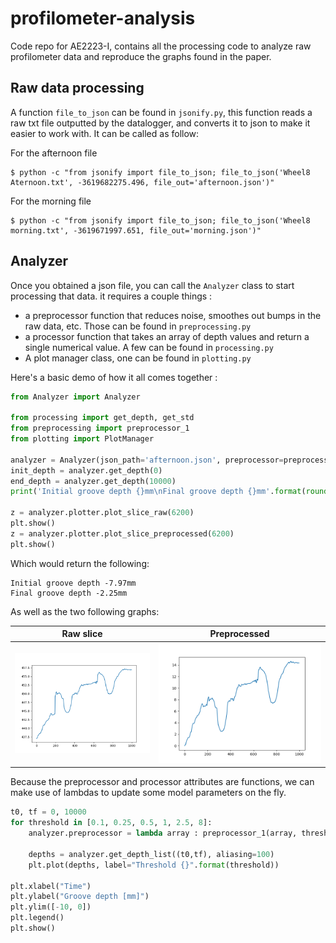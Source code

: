 # profilometer-analysis
Code repo for AE2223-I, contains all the processing code to analyze raw profilometer data and reproduce the graphs found in the paper.

## Raw data processing
A function `file_to_json` can be found in `jsonify.py`, this function reads a raw txt file outputted by the datalogger, and converts it to json to make it easier to work with. It can be called as follow:

For the afternoon file

```
$ python -c "from jsonify import file_to_json; file_to_json('Wheel8 Aternoon.txt', -3619682275.496, file_out='afternoon.json')"
```

For the morning file 

```
$ python -c "from jsonify import file_to_json; file_to_json('Wheel8 morning.txt', -3619671997.651, file_out='morning.json')"
```

## Analyzer
Once you obtained a json file, you can call the `Analyzer` class to start processing that data. it requires a couple things :
- a preprocessor function that reduces noise, smoothes out bumps in the raw data, etc. Those can be found in `preprocessing.py`
- a processor function that takes an array of depth values and return a single numerical value. A few can be found in `processing.py`
- A plot manager class, one can be found in `plotting.py`

Here's a basic demo of how it all comes together :
```python
from Analyzer import Analyzer

from processing import get_depth, get_std
from preprocessing import preprocessor_1
from plotting import PlotManager

analyzer = Analyzer(json_path='afternoon.json', preprocessor=preprocessor_1, processor=get_depth, plotter=PlotManager)
init_depth = analyzer.get_depth(0)
end_depth = analyzer.get_depth(10000)
print('Initial groove depth {}mm\nFinal groove depth {}mm'.format(round(init_depth,2), round(end_depth,2)))

z = analyzer.plotter.plot_slice_raw(6200)
plt.show()
z = analyzer.plotter.plot_slice_preprocessed(6200)
plt.show()
```

Which would return the following:
```
Initial groove depth -7.97mm
Final groove depth -2.25mm
```

As well as the two following graphs:

Raw slice                  |  Preprocessed
:-------------------------:|:-------------------------:
![](docs/Figure_1.png)     |  ![](docs/Figure_2.png)

Because the preprocessor and processor attributes are functions, we can make use of lambdas to update some model parameters on the fly.

```python
t0, tf = 0, 10000
for threshold in [0.1, 0.25, 0.5, 1, 2.5, 8]:
    analyzer.preprocessor = lambda array : preprocessor_1(array, threshold=threshold) 

    depths = analyzer.get_depth_list((t0,tf), aliasing=100)
    plt.plot(depths, label="Threshold {}".format(threshold))

plt.xlabel("Time")
plt.ylabel("Groove depth [mm]")
plt.ylim([-10, 0])
plt.legend()
plt.show()
```